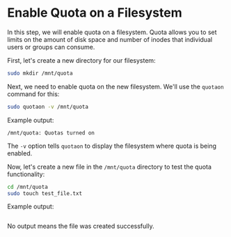# Enable Quota on a Filesystem

In this step, we will enable quota on a filesystem. Quota allows you to set limits on the amount of disk space and number of inodes that individual users or groups can consume.

First, let's create a new directory for our filesystem:

```bash
sudo mkdir /mnt/quota
```

Next, we need to enable quota on the new filesystem. We'll use the `quotaon` command for this:

```bash
sudo quotaon -v /mnt/quota
```

Example output:

```
/mnt/quota: Quotas turned on
```

The `-v` option tells `quotaon` to display the filesystem where quota is being enabled.

Now, let's create a new file in the `/mnt/quota` directory to test the quota functionality:

```bash
cd /mnt/quota
sudo touch test_file.txt
```

Example output:

```

```

No output means the file was created successfully.

